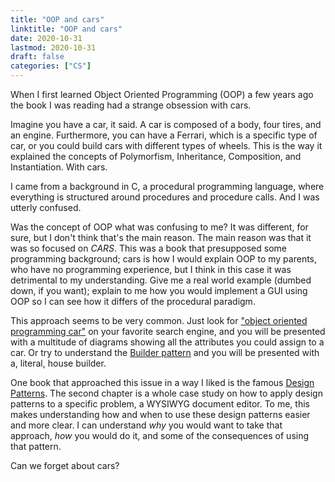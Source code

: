 ```yaml
---
title: "OOP and cars"
linktitle: "OOP and cars"
date: 2020-10-31
lastmod: 2020-10-31
draft: false
categories: ["CS"]
---
```


When I first learned Object Oriented Programming (OOP) a few years ago the book I was reading had a strange obsession with cars. 

Imagine you have a car, it said. A car is composed of a body, four tires, and an engine. Furthermore, you can have a Ferrari, which is a specific type of car, or you could build cars with different types of wheels. This is the way it explained the concepts of Polymorfism, Inheritance, Composition, and Instantiation. With cars.

I came from a background in C, a procedural programming language, where everything is structured around procedures and procedure calls. And I was utterly confused.

Was the concept of OOP what was confusing to me? It was different, for sure, but I don't think that's the main reason. The main reason was that it was so focused on *CARS*. This was a book that presupposed some programming background; cars is how I would explain OOP to my parents, who have no programming experience, but I think in this case it was detrimental to my understanding. Give me a real world example (dumbed down, if you want); explain to me how you would implement a GUI using OOP so I can see how it differs of the procedural paradigm.

This approach seems to be very common. Just look for ["object oriented programming car"](https://duckduckgo.com/?q=object+oriented+programming+car&iar=images&iax=images&ia=images) on your favorite search engine, and you will be presented with a multitude of diagrams showing all the attributes you could assign to a car. Or try to understand the [Builder pattern](https://refactoring.guru/design-patterns/builder) and you will be presented with a, literal, house builder.

One book that approached this issue in a way I liked is the famous [Design Patterns](https://www.oreilly.com/library/view/design-patterns-elements/0201633612/). The second chapter is a whole case study on how to apply design patterns to a specific problem, a WYSIWYG document editor. To me, this makes understanding how and when to use these design patterns easier and more clear. I can understand *why* you would want to take that approach, *how* you would do it, and some of the consequences of using that pattern.

Can we forget about cars?
